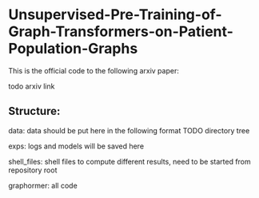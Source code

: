 # Unsupervised-Pre-Training-of-Graph-Transformers-on-Patient-Population-Graphs

This is the official code to the following arxiv paper:

todo arxiv link

## Structure:

data: data should be put here in the following format
TODO directory tree

exps: logs and models will be saved here

shell_files: shell files to compute different results, need to be started from repository root

graphormer: all code
